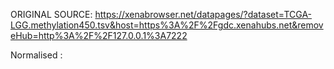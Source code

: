 ORIGINAL SOURCE: https://xenabrowser.net/datapages/?dataset=TCGA-LGG.methylation450.tsv&host=https%3A%2F%2Fgdc.xenahubs.net&removeHub=http%3A%2F%2F127.0.0.1%3A7222

Normalised :  
